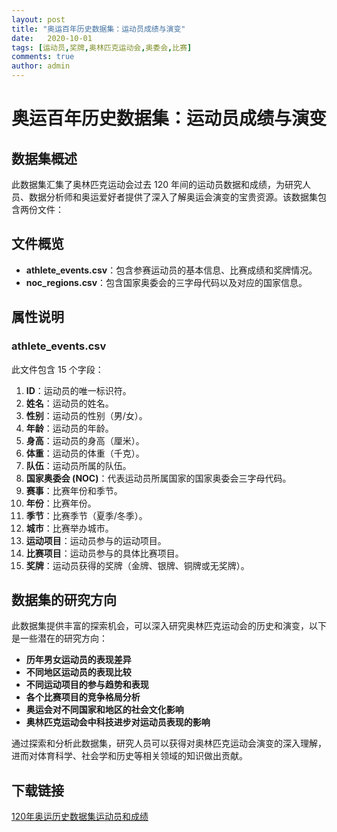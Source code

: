 ```yaml
---
layout: post
title: "奥运百年历史数据集：运动员成绩与演变"
date:   2020-10-01
tags: [运动员,奖牌,奥林匹克运动会,奥委会,比赛]
comments: true
author: admin
---
```

# 奥运百年历史数据集：运动员成绩与演变

## 数据集概述

此数据集汇集了奥林匹克运动会过去 120 年间的运动员数据和成绩，为研究人员、数据分析师和奥运爱好者提供了深入了解奥运会演变的宝贵资源。该数据集包含两份文件：

## 文件概览

- **athlete_events.csv**：包含参赛运动员的基本信息、比赛成绩和奖牌情况。
- **noc_regions.csv**：包含国家奥委会的三字母代码以及对应的国家信息。

## 属性说明

### athlete_events.csv

此文件包含 15 个字段：

1. **ID**：运动员的唯一标识符。
2. **姓名**：运动员的姓名。
3. **性别**：运动员的性别（男/女）。
4. **年龄**：运动员的年龄。
5. **身高**：运动员的身高（厘米）。
6. **体重**：运动员的体重（千克）。
7. **队伍**：运动员所属的队伍。
8. **国家奥委会 (NOC)**：代表运动员所属国家的国家奥委会三字母代码。
9. **赛事**：比赛年份和季节。
10. **年份**：比赛年份。
11. **季节**：比赛季节（夏季/冬季）。
12. **城市**：比赛举办城市。
13. **运动项目**：运动员参与的运动项目。
14. **比赛项目**：运动员参与的具体比赛项目。
15. **奖牌**：运动员获得的奖牌（金牌、银牌、铜牌或无奖牌）。

## 数据集的研究方向

此数据集提供丰富的探索机会，可以深入研究奥林匹克运动会的历史和演变，以下是一些潜在的研究方向：

- **历年男女运动员的表现差异**
- **不同地区运动员的表现比较**
- **不同运动项目的参与趋势和表现**
- **各个比赛项目的竞争格局分析**
- **奥运会对不同国家和地区的社会文化影响**
- **奥林匹克运动会中科技进步对运动员表现的影响**

通过探索和分析此数据集，研究人员可以获得对奥林匹克运动会演变的深入理解，进而对体育科学、社会学和历史等相关领域的知识做出贡献。

## 下载链接

[120年奥运历史数据集运动员和成绩](https://pan.quark.cn/s/5f09080a3699)